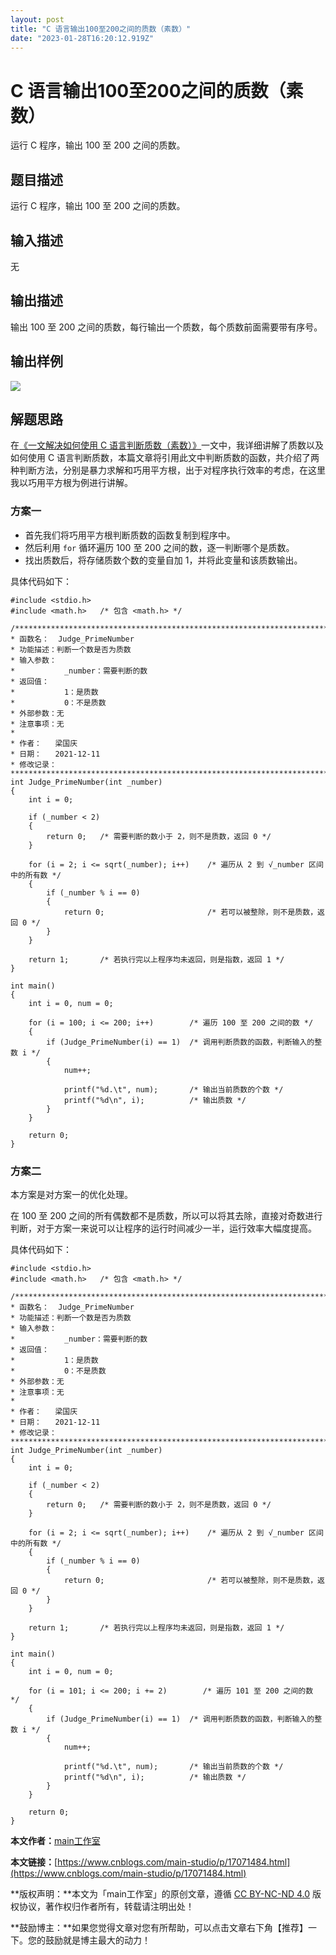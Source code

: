 ```yaml
---
layout: post
title: "C 语言输出100至200之间的质数（素数）"
date: "2023-01-28T16:20:12.919Z"
---
```

C 语言输出100至200之间的质数（素数）
======================

运行 C 程序，输出 100 至 200 之间的质数。

题目描述
----

运行 C 程序，输出 100 至 200 之间的质数。

输入描述
----

无

输出描述
----

输出 100 至 200 之间的质数，每行输出一个质数，每个质数前面需要带有序号。

输出样例
----

![](https://s2.loli.net/2023/01/28/ak9ibNZC2dsrSnE.png)

解题思路
----

在[《一文解决如何使用 C 语言判断质数（素数）》](https://www.cnblogs.com/main-studio/p/17064035.html)一文中，我详细讲解了质数以及如何使用 C 语言判断质数，本篇文章将引用此文中判断质数的函数，共介绍了两种判断方法，分别是暴力求解和巧用平方根，出于对程序执行效率的考虑，在这里我以巧用平方根为例进行讲解。

### 方案一

*   首先我们将巧用平方根判断质数的函数复制到程序中。
*   然后利用 `for` 循环遍历 100 至 200 之间的数，逐一判断哪个是质数。
*   找出质数后，将存储质数个数的变量自加 1，并将此变量和该质数输出。

具体代码如下：

    #include <stdio.h>
    #include <math.h>   /* 包含 <math.h> */
    
    /****************************************************************************
    * 函数名：  Judge_PrimeNumber
    * 功能描述：判断一个数是否为质数
    * 输入参数：
    *			_number：需要判断的数
    * 返回值：
    *			1：是质数
    *			0：不是质数
    * 外部参数：无
    * 注意事项：无
    *
    * 作者：	梁国庆
    * 日期：	2021-12-11
    * 修改记录：
    ****************************************************************************/
    int Judge_PrimeNumber(int _number)
    {
        int i = 0;
    
        if (_number < 2)
        {
            return 0;   /* 需要判断的数小于 2，则不是质数，返回 0 */
        }
    
        for (i = 2; i <= sqrt(_number); i++)    /* 遍历从 2 到 √_number 区间中的所有数 */
        {
            if (_number % i == 0)
            {
                return 0;                       /* 若可以被整除，则不是质数，返回 0 */
            }
        }
    
        return 1;       /* 若执行完以上程序均未返回，则是指数，返回 1 */
    }
    
    int main()
    {
        int i = 0, num = 0;
    
        for (i = 100; i <= 200; i++)        /* 遍历 100 至 200 之间的数 */
        {
            if (Judge_PrimeNumber(i) == 1)  /* 调用判断质数的函数，判断输入的整数 i */
            {
                num++;
    
                printf("%d.\t", num);       /* 输出当前质数的个数 */
                printf("%d\n", i);          /* 输出质数 */
            }
        }
    
        return 0;
    }
    

### 方案二

本方案是对方案一的优化处理。

在 100 至 200 之间的所有偶数都不是质数，所以可以将其去除，直接对奇数进行判断，对于方案一来说可以让程序的运行时间减少一半，运行效率大幅度提高。

具体代码如下：

    #include <stdio.h>
    #include <math.h>   /* 包含 <math.h> */
    
    /****************************************************************************
    * 函数名：  Judge_PrimeNumber
    * 功能描述：判断一个数是否为质数
    * 输入参数：
    *			_number：需要判断的数
    * 返回值：
    *			1：是质数
    *			0：不是质数
    * 外部参数：无
    * 注意事项：无
    *
    * 作者：	梁国庆
    * 日期：	2021-12-11
    * 修改记录：
    ****************************************************************************/
    int Judge_PrimeNumber(int _number)
    {
        int i = 0;
    
        if (_number < 2)
        {
            return 0;   /* 需要判断的数小于 2，则不是质数，返回 0 */
        }
    
        for (i = 2; i <= sqrt(_number); i++)    /* 遍历从 2 到 √_number 区间中的所有数 */
        {
            if (_number % i == 0)
            {
                return 0;                       /* 若可以被整除，则不是质数，返回 0 */
            }
        }
    
        return 1;       /* 若执行完以上程序均未返回，则是指数，返回 1 */
    }
    
    int main()
    {
        int i = 0, num = 0;
    
        for (i = 101; i <= 200; i += 2)        /* 遍历 101 至 200 之间的数 */
        {
            if (Judge_PrimeNumber(i) == 1)  /* 调用判断质数的函数，判断输入的整数 i */
            {
                num++;
    
                printf("%d.\t", num);       /* 输出当前质数的个数 */
                printf("%d\n", i);          /* 输出质数 */
            }
        }
    
        return 0;
    }
    

**本文作者：**[main工作室](https://www.cnblogs.com/main-studio/)  

**本文链接：**[https://www.cnblogs.com/main-studio/p/17071484.html](https://www.cnblogs.com/main-studio/p/17071484.html)  

**版权声明：**本文为「main工作室」的原创文章，遵循 [CC BY-NC-ND 4.0](https://creativecommons.org/licenses/by-nc-nd/4.0/) 版权协议，著作权归作者所有，转载请注明出处！  

**鼓励博主：**如果您觉得文章对您有所帮助，可以点击文章右下角【推荐】一下。您的鼓励就是博主最大的动力！